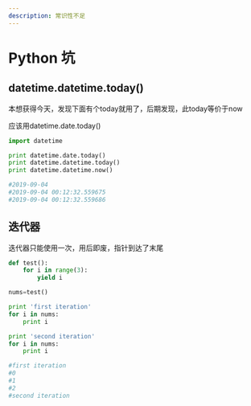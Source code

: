 ```yaml
---
description: 常识性不足
---
```


# Python 坑

## datetime.datetime.today\(\)

本想获得今天，发现下面有个today就用了，后期发现，此today等价于now

应该用datetime.date.today\(\)

```python
import datetime

print datetime.date.today()
print datetime.datetime.today()
print datetime.datetime.now()

#2019-09-04
#2019-09-04 00:12:32.559675
#2019-09-04 00:12:32.559686
```

## 迭代器

迭代器只能使用一次，用后即废，指针到达了末尾

```python
def test():
    for i in range(3):
        yield i

nums=test()

print 'first iteration'
for i in nums:
    print i

print 'second iteration'
for i in nums:
    print i

#first iteration
#0
#1
#2
#second iteration
```



